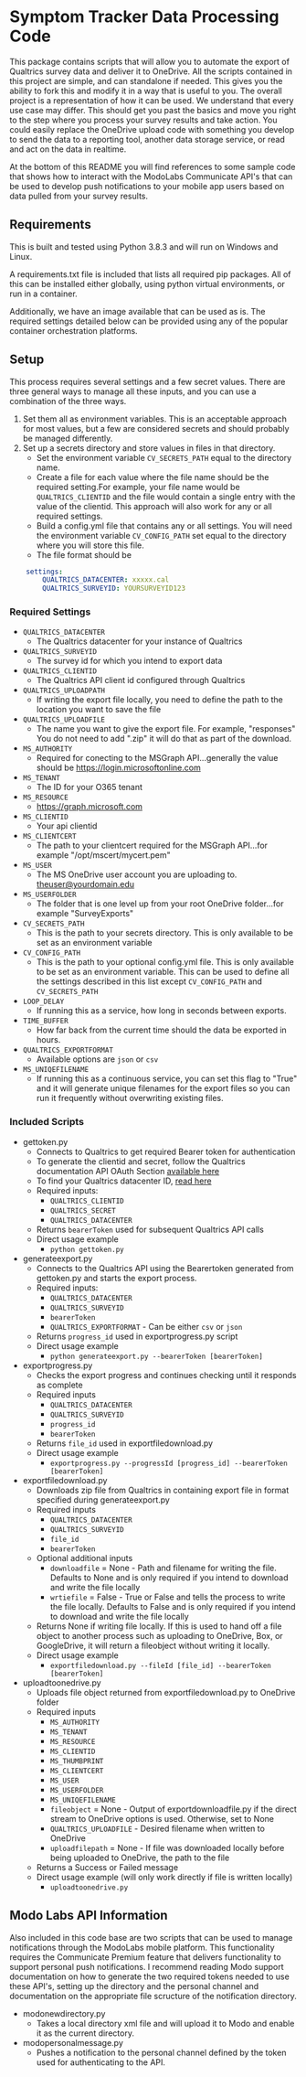 Symptom Tracker Data Processing Code  
====================================

This package contains scripts that will allow you to automate the export
of Qualtrics survey data and deliver it to OneDrive. All the scripts
contained in this project are simple, and can standalone if needed. This
gives you the ability to fork this and modify it in a way that is useful
to you. The overall project is a representation of how it can be used.
We understand that every use case may differ. This should get you past the
basics and move you right to the step where you process your survey results
and take action. You could easily replace the OneDrive upload code with
something you develop to send the data to a reporting tool, another data
storage service, or read and act on the data in realtime.

At the bottom of this README you will find references to some sample code
that shows how to interact with the ModoLabs Communicate API's that can be
used to develop push notifications to your mobile app users based on data
pulled from your survey results.


## Requirements

This is built and tested using Python 3.8.3 and will run on Windows and Linux.

A requirements.txt file is included that lists all required pip packages. All of
this can be installed either globally, using python virtual environments, or run
in a container.

Additionally, we have an image available that can be used as is. The required
settings detailed below can be provided using any of the popular container
orchestration platforms. 

## Setup

This process requires several settings and a few secret values. There are three
general ways to manage all these inputs, and you can use a combination of the
three ways.

1. Set them all as environment variables. This is an acceptable approach for
   most values, but a few are considered secrets and should probably be managed
   differently. 
2. Set up a secrets directory and store values in files in that directory.
    * Set the environment variable `CV_SECRETS_PATH` equal to the directory name.
    * Create a file for each value where the file name should be the required setting.For example, your file name would be `QUALTRICS_CLIENTID` and the file would contain a single entry with the value of the clientid. This approach will also work for any or all required settings. 
    * Build a config.yml file that contains any or all settings. You will need the environment variable `CV_CONFIG_PATH` set equal to the directory where you will store this file. 
    * The file format should be 
```yaml
    settings:  
        QUALTRICS_DATACENTER: xxxxx.cal
        QUALTRICS_SURVEYID: YOURSURVEYID123
```
### Required Settings

* `QUALTRICS_DATACENTER`
    * The Qualtrics datacenter for your instance of Qualtrics  
* `QUALTRICS_SURVEYID`
    * The survey id for which you intend to export data
* `QUALTRICS_CLIENTID`
    * The Qualtrics API client id configured through Qualtrics
* `QUALTRICS_UPLOADPATH`
    * If writing the export file locally, you need to define the path to the location you want to save the file
* `QUALTRICS_UPLOADFILE`
    * The name you want to give the export file. For example, "responses" You do not need to add ".zip" it will do that as part of the download. 
* `MS_AUTHORITY`
    * Required for conecting to the MSGraph API...generally the value should be https://login.microsoftonline.com
* `MS_TENANT`
    * The ID for your O365 tenant
* `MS_RESOURCE`
    * https://graph.microsoft.com
* `MS_CLIENTID`
    * Your api clientid
* `MS_CLIENTCERT`
    * The path to your clientcert required for the MSGraph API...for example "/opt/mscert/mycert.pem"
* `MS_USER`
    * The MS OneDrive user account you are uploading to. theuser@yourdomain.edu
* `MS_USERFOLDER`
    * The folder that is one level up from your root OneDrive folder...for example "SurveyExports"
* `CV_SECRETS_PATH`
    * This is the path to your secrets directory. This is only available to be set as an environment variable
* `CV_CONFIG_PATH`
    * This is the path to your optional config.yml file. This is only available to be set as an environment variable. This can be used to define all the settings described in this list except `CV_CONFIG_PATH` and `CV_SECRETS_PATH`
* `LOOP_DELAY`
    * If running this as a service, how long in seconds between exports. 
* `TIME_BUFFER`
    * How far back from the current time should the data be exported in hours. 
* `QUALTRICS_EXPORTFORMAT`
    * Available options are `json` or `csv`
* `MS_UNIQEFILENAME`
    * If running this as a continuous service, you can set this flag to "True" and it will generate unique filenames for the export files so you can run it frequently without overwriting existing files. 

### Included Scripts

- gettoken.py
    * Connects to Qualtrics to get required Bearer token for authentication
    * To generate the clientid and secret, follow the Qualtrics documentation API OAuth Section [available here](https://www.qualtrics.com/support/integrations/api-integration/overview/)
    * To find your Qualtrics datacenter ID, [read here](https://www.qualtrics.com/support/integrations/api-integration/finding-qualtrics-ids/)
    * Required inputs:
        * `QUALTRICS_CLIENTID`
        * `QUALTRICS_SECRET`
        * `QUALTRICS_DATACENTER`
    * Returns `bearerToken` used for subsequent Qualtrics API calls
    * Direct usage example
        * `python gettoken.py`
- generateexport.py
    * Connects to the Qualtrics API using the Bearertoken generated from gettoken.py and starts the export process.
    * Required inputs:
        * `QUALTRICS_DATACENTER`
        * `QUALTRICS_SURVEYID`
        * `bearerToken`
        * `QUALTRICS_EXPORTFORMAT` - Can be either `csv` or `json`
    * Returns `progress_id` used in exportprogress.py script
    * Direct usage example
        * `python generateexport.py --bearerToken [bearerToken]`
- exportprogress.py
    * Checks the export progress and continues checking until it responds as complete
    * Required inputs
        * `QUALTRICS_DATACENTER`
        * `QUALTRICS_SURVEYID`
        * `progress_id`
        * `bearerToken`
    * Returns `file_id` used in exportfiledownload.py
    * Direct usage example
        * `exportprogress.py --progressId [progress_id] --bearerToken [bearerToken]`
- exportfiledownload.py
    * Downloads zip file from Qualtrics in containing export file in format specified during generateexport.py
    * Required inputs
        * `QUALTRICS_DATACENTER`
        * `QUALTRICS_SURVEYID`
        * `file_id`
        * `bearerToken`
    * Optional additional inputs
        * `downloadfile` = None - Path and filename for writing the file. Defaults to None and is only required if you intend to download and write the file locally
        * `wrtiefile` = False - True or False and tells the process to write the file locally. Defaults to False and is only required if you intend to download and write the file locally
    * Returns None if writing file locally. If this is used to hand off a file object to another process such as uploading to OneDrive, Box, or GoogleDrive, it will return a fileobject without writing it locally. 
    * Direct usage example
        * `exportfiledownload.py --fileId [file_id] --bearerToken [bearerToken]`
- uploadtoonedrive.py
    * Uploads file object returned from exportfiledownload.py to OneDrive folder
    * Required inputs
        * `MS_AUTHORITY`
        * `MS_TENANT`
        * `MS_RESOURCE`
        * `MS_CLIENTID`
        * `MS_THUMBPRINT`
        * `MS_CLIENTCERT`
        * `MS_USER`
        * `MS_USERFOLDER`
        * `MS_UNIQEFILENAME`
        * `fileobject` = None - Output of exportdownloadfile.py if the direct stream to OneDrive options is used. Otherwise, set to None
        * `QUALTRICS_UPLOADFILE` - Desired filename when written to OneDrive
        * `uploadfilepath` = None - If file was downloaded locally before being uploaded to OneDrive, the path to the file
    * Returns a Success or Failed message
    * Direct usage example (will only work directly if file is written locally)
        * `uploadtoonedrive.py`


## Modo Labs API Information

Also included in this code base are two scripts that can be used to manage notifications
through the ModoLabs mobile platform. This functionality requires the Communicate Premium
feature that delivers functionality to support personal push notifications. I recommend
reading Modo support documentation on how to generate the two required tokens needed to use
these API's, setting up the directory and the personal channel and documentation on the
appropriate file scructure of the notification directory. 

* modonewdirectory.py
    * Takes a local directory xml file and will upload it to Modo and enable it as the current directory. 
* modopersonalmessage.py
    * Pushes a notification to the personal channel defined by the token used for authenticating to the API. 
